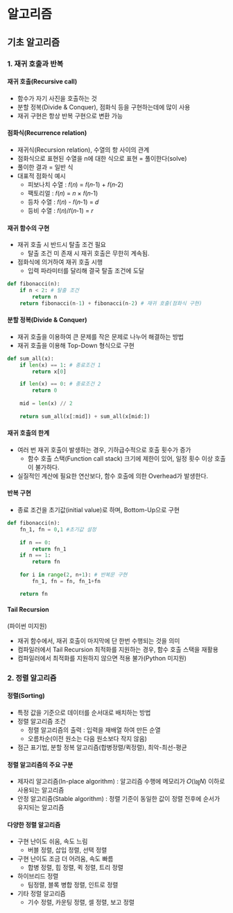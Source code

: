 # 알고리즘

## 기초 알고리즘
### 1. 재귀 호출과 반복
#### 재귀 호출(Recursive call)
- 함수가 자기 사진을 호출하는 것
- 분할 정복(Divide & Conquer), 점화식 등을 구현하는데에 많이 사용
- 재귀 구현은 항상 반복 구현으로 변환 가능

#### 점화식(Recurrence relation)
- 재귀식(Recursion relation), 수열의 항 사이의 관계
- 점화식으로 표현된 수열을 n에 대한 식으로 표현 = 풀이한다(solve)
- 풀이한 결과 = 일반 식
- 대표적 점화식 예시
    - 피보나치 수열 : 𝑓(𝑛) = 𝑓(𝑛-1) + 𝑓(𝑛-2)
    - 팩토리얼 : 𝑓(𝑛) = 𝑛 × 𝑓(𝑛-1)
    - 등차 수열 : 𝑓(𝑛) - 𝑓(𝑛-1) = 𝑑
    - 등비 수열 : 𝑓(𝑛)/𝑓(𝑛-1) = 𝑟

#### 재귀 함수의 구현
- 재귀 호출 시 반드시 탈출 조건 필요
    - 탈출 조건 미 존재 시 재귀 호출은 무한히 계속됨.
- 점화식에 의거하여 재귀 호출 시행
    - 입력 파라미터를 달리해 결국 탈출 조건에 도달
```python
def fibonacci(n):
    if n < 2: # 탈출 조건
        return n
    return fibonacci(n-1) + fibonacci(n-2) # 재귀 호출(점화식 구현)
```

#### 분할 정복(Divide & Conquer)
- 재귀 호출을 이용하여 큰 문제를 작은 문제로 나누어 해결하는 방법
- 재귀 호출을 이용해 Top-Down 형식으로 구현
```python
def sum_all(x):
    if len(x) == 1: # 종료조건 1
        return x[0]

    if len(x) == 0: # 종료조건 2
        return 0
    
    mid = len(x) // 2
    
    return sum_all(x[:mid]) + sum_all(x[mid:])
```

#### 재귀 호출의 한계
- 여러 번 재귀 호출이 발생하는 경우, 기하급수적으로 호출 횟수가 증가
    - 함수 호출 스택(Function call stack) 크기에 제한이 있어, 일정 횟수 이상 호출이 불가하다.
- 실질적인 계산에 필요한 연산보다, 함수 호출에 의한 Overhead가 발생한다.

#### 반복 구현
- 종료 조건을 초기값(initial value)로 하며, Bottom-Up으로 구현
```python
def fibonacci(n):
    fn_1, fn = 0,1 #초기값 설정
    
    if n == 0:
        return fn_1
    if n == 1:
        return fn
    
    for i in range(2, n+1): # 반복문 구현
        fn_1, fn = fn, fn_1+fn

    return fn
```

#### Tail Recursion
(파이썬 미지원)

- 재귀 함수에서, 재귀 호출이 마지막에 단 한번 수행되는 것을 의미
- 컴파일러에서 Tail Recursion 최적화를 지원하는 경우, 함수 호출 스택을 재활용
- 컴파일러에서 최적화를 지원하지 않으면 적용 불가(Python 미지원)

### 2. 정렬 알고리즘
#### 정렬(Sorting)
- 특정 값을 기준으로 데이터를 순서대로 배치하는 방법
- 정렬 알고리즘 조건
    - 정렬 알고리즘의 출력 :  입력을 재배열 하여 만든 순열
    - 오름차순(이전 원소는 다음 원소보다 작지 않음)
- 점근 표기법, 분할 정복 알고리즘(합병정렬/퀵정렬), 최악-최선-평균

#### 정렬 알고리즘의 주요 구분
- 제자리 알고리즘(In-place algorithm) : 알고리즘 수행에 메모리가 𝑂(㏒𝑁) 이하로 사용되는 알고리즘
- 안정 알고리즘(Stable algorithm) : 정렬 기준이 동일한 값이 정렬 전후에 순서가 유지되는 알고리즘

#### 다양한 정렬 알고리즘
- 구현 난이도 쉬움, 속도 느림
    - 버블 정렬, 삽입 정렬, 선택 정렬
- 구현 난이도 조금 더 어려움, 속도 빠름
    - 합병 정렬, 힙 정렬, 퀵 정렬, 트리 정렬
- 하이브리드 정렬
    - 팀정렬, 블록 병합 정렬, 인트로 정렬
- 기타 정렬 알고리즘
    - 기수 정렬, 카운팅 정렬, 셀 정렬, 보고 정렬
